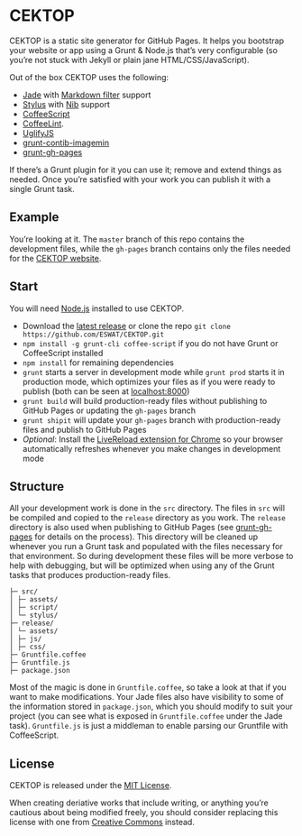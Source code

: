 # CEKTOP

CEKTOP is a static site generator for GitHub Pages. It helps you bootstrap your website or app using a Grunt & Node.js that’s very configurable (so you’re not stuck with Jekyll or plain jane HTML/CSS/JavaScript).

Out of the box CEKTOP uses the following:

- [Jade](http://jade-lang.com/) with [Markdown filter](http://jade-lang.com/reference/#filters) support
- [Stylus](http://learnboost.github.io/stylus/) with [Nib](http://visionmedia.github.io/nib/) support
- [CoffeeScript](http://coffeescript.org/)
- [CoffeeLint](http://www.coffeelint.org/).
- [UglifyJS](http://marijnhaverbeke.nl//uglifyjs)
- [grunt-contib-imagemin](https://github.com/gruntjs/grunt-contrib-imagemin)
- [grunt-gh-pages](https://github.com/tschaub/grunt-gh-pages)

If there’s a Grunt plugin for it you can use it; remove and extend things as needed. Once you’re satisfied with your work you can publish it with a single Grunt task.

## Example

You’re looking at it. The `master` branch of this repo contains the development files, while the `gh-pages` branch contains only the files needed for the [CEKTOP website](http://eswat.ca/cektop).

## Start

You will need [Node.js](http://nodejs.org/download/) installed to use CEKTOP.

- Download the [latest release](https://github.com/ESWAT/CEKTOP/releases) or clone the repo `git clone https://github.com/ESWAT/CEKTOP.git`
- `npm install -g grunt-cli coffee-script` if you do not have Grunt or CoffeeScript installed
- `npm install` for remaining dependencies
- `grunt` starts a server in development mode while `grunt prod` starts it in production mode, which optimizes your files as if you were ready to publish (both can be seen at [localhost:8000](http://localhost:8000/))
- `grunt build` will build production-ready files without publishing to GitHub Pages or updating the `gh-pages` branch
- `grunt shipit` will update your `gh-pages` branch with production-ready files and publish to GitHub Pages
- *Optional*: Install the [LiveReload extension for Chrome](https://chrome.google.com/webstore/detail/livereload/jnihajbhpnppcggbcgedagnkighmdlei) so your browser automatically refreshes whenever you make changes in development mode

## Structure

All your development work is done in the `src` directory. The files in `src` will be compiled and copied to the `release` directory as you work. The `release` directory is also used when publishing to GitHub Pages (see [grunt-gh-pages](https://github.com/tschaub/grunt-gh-pages) for details on the process). This directory will be cleaned up whenever you run a Grunt task and populated with the files necessary for that environment. So during development these files will be more verbose to help with debugging, but will be optimized when using any of the Grunt tasks that produces production-ready files.

```
├─ src/
│ ├─ assets/
│ ├─ script/
│ └─ stylus/
├─ release/
│ └─ assets/
│ ├─ js/
│ ├─ css/
├─ Gruntfile.coffee
├─ Gruntfile.js
├─ package.json
```

Most of the magic is done in `Gruntfile.coffee`, so take a look at that if you want to make modifications. Your Jade files also have visibility to some of the information stored in `package.json`, which you should modify to suit your project (you can see what is exposed in `Gruntfile.coffee` under the Jade task). `Gruntfile.js` is just a middleman to enable parsing our Gruntfile with CoffeeScript.

## License

CEKTOP is released under the [MIT License](LICENSE).

When creating deriative works that include writing, or anything you’re cautious about being modified freely, you should consider replacing this license with one from [Creative Commons](http://creativecommons.org/choose/) instead.
